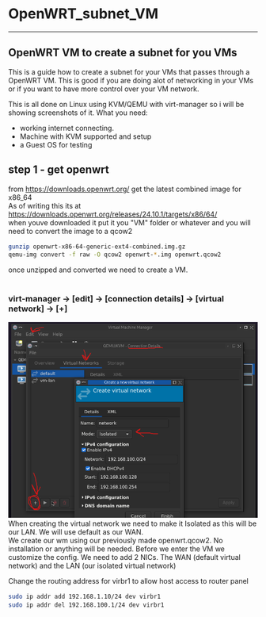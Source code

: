 # OpenWRT_subnet_VM
--------------------------------------------------------------------
## OpenWRT VM to create a subnet for you VMs
This is a guide how to create a subnet for your VMs that passes through a OpenWRT VM.
This is good if you are doing alot of networking in your VMs or if you want to have more control
over your VM network.

This is all done on Linux using KVM/QEMU with virt-manager so i will be showing screenshots of it.
What you need:
- working internet connecting.
- Machine with KVM supported and setup
- a Guest OS for testing

## step 1 - get openwrt
from https://downloads.openwrt.org/ get the latest combined image for x86_64 <br />
As of writing this its at https://downloads.openwrt.org/releases/24.10.1/targets/x86/64/ <br />
when youve downloaded it put it you "VM" folder or whatever and you will need to convert the image to a qcow2 <br /> 

```bash
gunzip openwrt-x86-64-generic-ext4-combined.img.gz
qemu-img convert -f raw -O qcow2 openwrt-*.img openwrt.qcow2
```
once unzipped and converted we need to create a VM. <br />
<br /> 
### virt-manager -> [edit] -> [connection details] -> [virtual network] -> [+] <br />
![Alt text](/Screenshot_2025-06-20_12-10-14.png?raw=true "virt-manager") <br />
When creating the virtual network we need to make it Isolated as this will be our LAN.
We will use default as our WAN. <br />
We create our wm using our previously made openwrt.qcow2. No installation or anything will be needed.
Before we enter the VM we customize the config. We need to add 2 NICs. The WAN (default virtual network) and the LAN (our isolated virtual network) <br />



Change the routing address for virbr1 to allow host access to router panel
```bash
sudo ip addr add 192.168.1.10/24 dev virbr1
sudo ip addr del 192.168.100.1/24 dev virbr1
```
